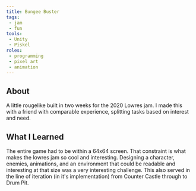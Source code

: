 ```yaml
---
title: Bungee Buster
tags:
 - jam
 - fun
tools:
 - Unity
 - Piskel
roles:
 - programming
 - pixel art
 - animation
---
```


## About
A little rougelike built in two weeks for the 2020 Lowres jam. I made this with a friend with comparable experience, splitting tasks based on interest and need.

## What I Learned
The entire game had to be within a 64x64 screen. That constraint is what makes the lowres jam so cool and interesting. Designing a character, enemies, animations, and an environment that could be readable and interesting at that size was a very interesting challenge. This also served in the line of iteration (in it's implementation) from Counter Castle through to Drum Pit.